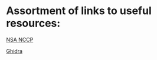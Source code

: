 # Assortment of links to useful resources:

[NSA NCCP](https://clark.center/)

[Ghidra](https://github.com/NationalSecurityAgency/ghidra)
